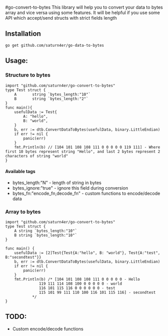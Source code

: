 #go-convert-to-bytes
This library will help you to convert your data to bytes array and vice versa using some features.
It will be helpful if you use some API which accept/send structs with strict fields length

## Installation

    go get github.com/saturn4er/go-data-to-bytes

## Usage:

### Structure to bytes

    import "github.com/saturn4er/go-convert-to-bytes"
    type Test struct {
        A       string `bytes_length:"10"`
        B       string `bytes_length:"2"`
    }
    func main(){
        usefulData := Test{
            A: "hello",
            B: "world",
        }
        b, err := dtb.ConvertDataToBytes(usefulData, binary.LittleEndian)
        if err != nil {
            panic(err)   
        }
        fmt.Println(b) // [104 101 108 108 111 0 0 0 0 0 119 111] - Where first 10 bytes represent string "Hello", and last 2 bytes represent 2 characters of string "world"
    }
    
#### Available tags
    
 - bytes_length:"N"                    - length of string in bytes
 - bytes_ignore:"true"              - ignore this field during conversion
 - bytes_fn:"encode_fn,decode_fn"   - custom functions to encode/decode data
 
### Array to bytes

    import "github.com/saturn4er/go-convert-to-bytes"
    type Test struct {
    	A string `bytes_length:"10"`
    	B string `bytes_length:"10"`
    }
    
    func main() {
    	usefulData := [2]Test{Test{A:"hello", B: "world"}, Test{A:"test", B:"secondtest"}}
    	b, err := dtb.ConvertDataToBytes(usefulData, binary.LittleEndian)
    	if err != nil {
    		panic(err)
    	}
    	fmt.Println(b) /* [104 101 108 108 111 0 0 0 0 0 - Hello
    			   119 111 114 108 100 0 0 0 0 0 - world
    			   116 101 115 116 0 0 0 0 0 0 - test
    			   115 101 99 111 110 100 116 101 115 116] - secondtest
    			*/
    }

## TODO: 
 - Custom encode/decode functions 